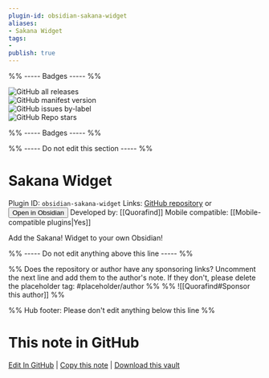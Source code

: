 ```yaml
---
plugin-id: obsidian-sakana-widget
aliases:
- Sakana Widget
tags: 
- 
publish: true
---
```


%% ----- Badges ----- %%

![GitHub all releases](https://img.shields.io/github/downloads/Quorafind/obsidian-sakana-widget/total?color=573E7A&logo=github&style=for-the-badge)   
![GitHub manifest version](https://img.shields.io/github/manifest-json/v/Quorafind/obsidian-sakana-widget?color=573E7A&logo=github&style=for-the-badge)   
![GitHub issues by-label](https://img.shields.io/github/issues/Quorafind/obsidian-sakana-widget/help%20wanted?color=573E7A&logo=github&style=for-the-badge)   
![GitHub Repo stars](https://img.shields.io/github/stars/Quorafind/obsidian-sakana-widget?color=573E7A&logo=github&style=for-the-badge)

%% ----- Badges ----- %%

%% ----- Do not edit this section ----- %%

# Sakana Widget

Plugin ID: `obsidian-sakana-widget`
Links: [GitHub repository](https://github.com/Quorafind/obsidian-sakana-widget) or [<button id=HH>Open in Obsidian</button>](obsidian://show-plugin?id=obsidian-sakana-widget)
Developed by: [[Quorafind]]
Mobile compatible: [[Mobile-compatible plugins|Yes]]

Add the Sakana! Widget to your own Obsidian!

%% ----- Do not edit anything above this line ----- %% 

%% Does the repository or author have any sponsoring links? Uncomment the next line and add them to the author's note. If they don't, please delete the placeholder tag: #placeholder/author %%
%% ![[Quorafind#Sponsor this author]] %%

%% Hub footer: Please don't edit anything below this line %%

# This note in GitHub

<span class="git-footer">[Edit In GitHub](https://github.dev/obsidian-community/obsidian-hub/blob/main/02%20-%20Community%20Expansions/02.05%20All%20Community%20Expansions/Plugins/obsidian-sakana-widget.md "git-hub-edit-note") | [Copy this note](https://raw.githubusercontent.com/obsidian-community/obsidian-hub/main/02%20-%20Community%20Expansions/02.05%20All%20Community%20Expansions/Plugins/obsidian-sakana-widget.md "git-hub-copy-note") | [Download this vault](https://github.com/obsidian-community/obsidian-hub/archive/refs/heads/main.zip "git-hub-download-vault") </span>
